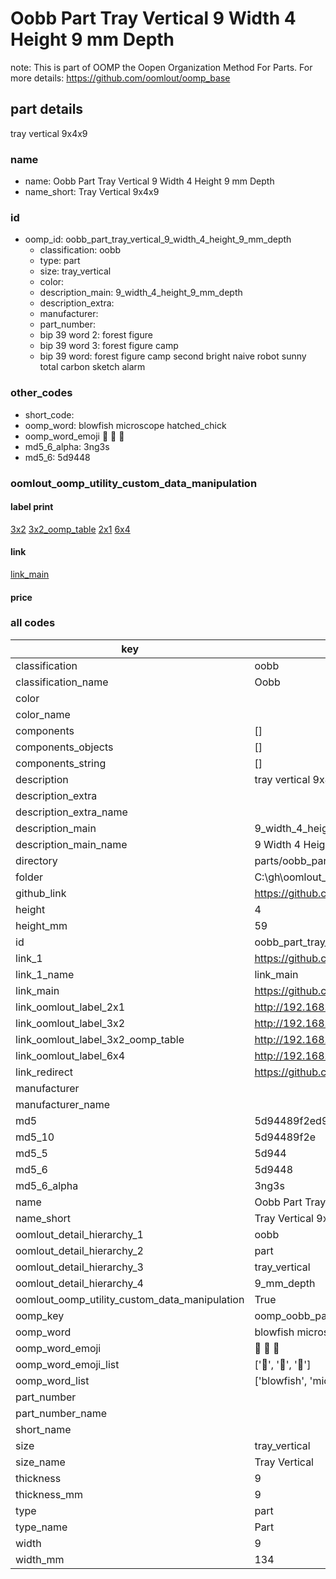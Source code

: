 # Oobb Part Tray Vertical 9 Width 4 Height 9 mm Depth  

note: This is part of OOMP the Oopen Organization Method For Parts. For more details: https://github.com/oomlout/oomp_base

##  part details
  



tray vertical 9x4x9



### name
* name: Oobb Part Tray Vertical 9 Width 4 Height 9 mm Depth
* name_short: Tray Vertical 9x4x9 
### id
* oomp_id: oobb_part_tray_vertical_9_width_4_height_9_mm_depth
  * classification: oobb
  * type: part
  * size: tray_vertical
  * color: 
  * description_main: 9_width_4_height_9_mm_depth
  * description_extra: 
  * manufacturer: 
  * part_number: 
  * bip 39 word 2: forest figure
  * bip 39 word 3: forest figure camp
  * bip 39 word: forest figure camp second bright naive robot sunny total carbon sketch alarm

### other_codes
* short_code: 
* oomp_word: blowfish microscope hatched_chick
* oomp_word_emoji :blowfish: :microscope: :hatched_chick:
* md5_6_alpha: 3ng3s
* md5_6: 5d9448






### oomlout_oomp_utility_custom_data_manipulation
#### label print
[3x2](http://192.168.1.245:1112/?label=oomp%203ng3s)
[3x2_oomp_table](http://192.168.1.108:1112/?label=oomp%203ng3s)
[2x1](http://192.168.1.242:1112/?label=oomp%203ng3s)
[6x4](http://192.168.1.55:1112/?label=oomp%203ng3s)    

#### link

[link_main](https://github.com/oomlout/oomlout_oobb_version_4_generated_parts/tree/main/navigation_oomp/oobb/part/tray_vertical/9_width_4_height_9_mm_depth/part)                              

#### price







### all codes 
| key | value |  
| --- | --- |  
| classification | oobb |  
| classification_name | Oobb |  
| color |  |  
| color_name |  |  
| components | [] |  
| components_objects | [] |  
| components_string | [] |  
| description | tray vertical 9x4x9 |  
| description_extra |  |  
| description_extra_name |  |  
| description_main | 9_width_4_height_9_mm_depth |  
| description_main_name | 9 Width 4 Height 9 mm Depth |  
| directory | parts/oobb_part_tray_vertical_9_width_4_height_9_mm_depth |  
| folder | C:\gh\oomlout_oobb_version_4_generated_parts\parts\oobb_part_tray_vertical_9_width_4_height_9_mm_depth |  
| github_link | https://github.com/oomlout/oomlout_oomp_part_src/tree/main/parts/oobb_part_tray_vertical_9_width_4_height_9_mm_depth |  
| height | 4 |  
| height_mm | 59 |  
| id | oobb_part_tray_vertical_9_width_4_height_9_mm_depth |  
| link_1 | https://github.com/oomlout/oomlout_oobb_version_4_generated_parts/tree/main/navigation_oomp/oobb/part/tray_vertical/9_width_4_height_9_mm_depth/part |  
| link_1_name | link_main |  
| link_main | https://github.com/oomlout/oomlout_oobb_version_4_generated_parts/tree/main/navigation_oomp/oobb/part/tray_vertical/9_width_4_height_9_mm_depth/part |  
| link_oomlout_label_2x1 | http://192.168.1.242:1112/?label=oomp%203ng3s |  
| link_oomlout_label_3x2 | http://192.168.1.245:1112/?label=oomp%203ng3s |  
| link_oomlout_label_3x2_oomp_table | http://192.168.1.108:1112/?label=oomp%203ng3s |  
| link_oomlout_label_6x4 | http://192.168.1.55:1112/?label=oomp%203ng3s |  
| link_redirect | https://github.com/oomlout/oomlout_oobb_version_4_generated_parts/tree/main/parts/oobb_tray_vertical_09_04_09 |  
| manufacturer |  |  
| manufacturer_name |  |  
| md5 | 5d94489f2ed977664a8e0c26419582d9 |  
| md5_10 | 5d94489f2e |  
| md5_5 | 5d944 |  
| md5_6 | 5d9448 |  
| md5_6_alpha | 3ng3s |  
| name | Oobb Part Tray Vertical 9 Width 4 Height 9 mm Depth |  
| name_short | Tray Vertical 9x4x9  |  
| oomlout_detail_hierarchy_1 | oobb |  
| oomlout_detail_hierarchy_2 | part |  
| oomlout_detail_hierarchy_3 | tray_vertical |  
| oomlout_detail_hierarchy_4 | 9_mm_depth |  
| oomlout_oomp_utility_custom_data_manipulation | True |  
| oomp_key | oomp_oobb_part_tray_vertical_9_width_4_height_9_mm_depth |  
| oomp_word | blowfish microscope hatched_chick |  
| oomp_word_emoji | :blowfish: :microscope: :hatched_chick: |  
| oomp_word_emoji_list | [':blowfish:', ':microscope:', ':hatched_chick:'] |  
| oomp_word_list | ['blowfish', 'microscope', 'hatched_chick'] |  
| part_number |  |  
| part_number_name |  |  
| short_name |  |  
| size | tray_vertical |  
| size_name | Tray Vertical |  
| thickness | 9 |  
| thickness_mm | 9 |  
| type | part |  
| type_name | Part |  
| width | 9 |  
| width_mm | 134 |  
